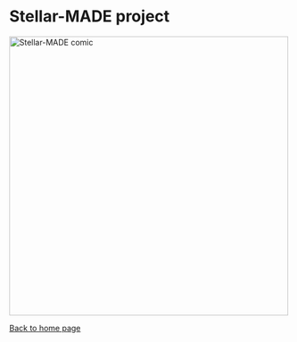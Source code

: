 # Stellar-MADE project

<img src="https://nicolascuello.github.io/Stellar-MADE/images/comics_IT/comics_it001.jpeg" alt="Stellar-MADE comic" width="500"/>

[Back to home page](https://nicolascuello.github.io/Stellar-MADE/)
